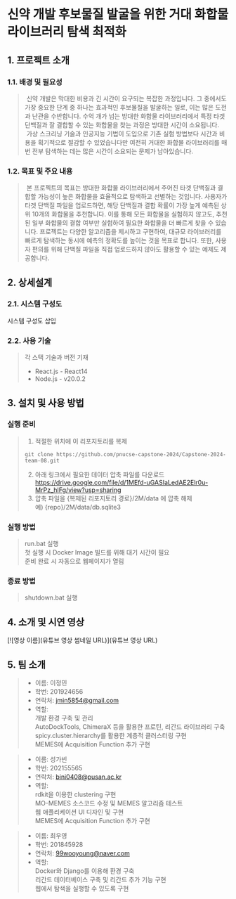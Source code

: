 # 신약 개발 후보물질 발굴을 위한 거대 화합물 라이브러리 탐색 최적화

## 1. 프로젝트 소개
### 1.1. 배경 및 필요성
> &nbsp;신약 개발은 막대한 비용과 긴 시간이 요구되는 복잡한 과정입니다. 그 중에서도 가장 중요한 단계 중 하나는 효과적인 후보물질을 발굴하는 일로, 이는 많은 도전과 난관을 수반합니다. 수억 개가 넘는 방대한 화합물 라이브러리에서 특정 타겟 단백질과 잘 결합할 수 있는 화합물을 찾는 과정은 방대한 시간이 소요됩니다. \
&nbsp;가상 스크리닝 기술과 인공지능 기법이 도입으로 기존 실험 방법보다 시간과 비용을 획기적으로 절감할 수 있었습니다만 여전히 거대한 화합물 라이브러리를 매번 전부 탐색하는 데는 많은 시간이 소요되는 문제가 남아있습니다.

### 1.2. 목표 및 주요 내용
> &nbsp;본 프로젝트의 목표는 방대한 화합물 라이브러리에서 주어진 타겟 단백질과 결합할 가능성이 높은 화합물을 효율적으로 탐색하고 선별하는 것입니다.
사용자가 타겟 단백질 파일을 업로드하면, 해당 단백질과 결합 확률이 가장 높게 예측된 상위 10개의 화합물을 추천합니다.
이를 통해 모든 화합물을 실험하지 않고도, 추천된 일부 화합물의 결합 여부만 실험하여 필요한 화합물을 더 빠르게 찾을 수 있습니다.
프로젝트는 다양한 알고리즘을 제시하고 구현하여, 대규모 라이브러리를 빠르게 탐색하는 동시에 예측의 정확도를 높이는 것을 목표로 합니다.
또한, 사용자 편의를 위해 단백질 파일을 직접 업로드하지 않아도 활용할 수 있는 예제도 제공합니다.


## 2. 상세설계
### 2.1. 시스템 구성도
 시스템 구성도 삽입 

### 2.2. 사용 기술
> 각 스택 기술과 버전 기재
> - React.js - React14
> - Node.js - v20.0.2

## 3. 설치 및 사용 방법
### 실행 준비
>1. 적절한 위치에 이 리포지토리를 복제
>```
>git clone https://github.com/pnucse-capstone-2024/Capstone-2024-team-08.git
>```
>2. 아래 링크에서 필요한 데이터 압축 파일를 다운로드\
>https://drive.google.com/file/d/1MEfd-uGASIaLedAE2Elr0u-MrPz_hIFg/view?usp=sharing
>3. 압축 파일을 {복제된 리포지토리 경로}/2M/data 에 압축 해제\
예) {repo}/2M/data/db.sqlite3

### 실행 방법
>run.bat 실행\
>첫 실행 시 Docker Image 빌드를 위해 대기 시간이 필요\
>준비 완료 시 자동으로 웹페이지가 열림

### 종료 방법
>shutdown.bat 실행

## 4. 소개 및 시연 영상
[![영상 이름](유튜브 영상 썸네일 URL)](유튜브 영상 URL)
<!--[![부산대학교 정보컴퓨터공학부소개](http://img.youtube.com/vi/zh_gQ_lmLqE/0.jpg)](https://www.youtube.com/watch?v=zh_gQ_lmLqE)    -->
<!--Youtube URL: https://www.youtube.com/watch?v={동영상 ID}-->
<!--Youtube Thumbnail URL: http://img.youtube.com/vi/{동영상 ID}/0.jpg-->

## 5. 팀 소개

> - 이름:   이정민 
> - 학번:   201924656
> - 연락처: jmin5854@gmail.com
> - 역할:   
> 개발 환경 구축 및 관리\
> AutoDockTools, ChimeraX 등을 활용한 프로틴, 리간드 라이브러리 구축\
> spicy.cluster.hierarchy를 활용한 계층적 클러스터링 구현\
> MEMES에 Acquisition Function 추가 구현

> - 이름:   성가빈
> - 학번:   202155565
> - 연락처: bini0408@pusan.ac.kr
> - 역할:  
>rdkit을 이용한 clustering 구현\
MO-MEMES 소스코드 수정 및 MEMES 알고리즘 테스트\
웹 애플리케이션 UI 디자인 및 구현\
MEMES에 Acquisition Function 추가 구현

> - 이름:   최우영
> - 학번:   201845928
> - 연락처: 99wooyoung@naver.com
> - 역할:  
Docker와 Django를 이용해 환경 구축\
리간드 데이터베이스 구축 및 리간드 추가 기능 구현\
웹에서 탐색을 실행할 수 있도록 구현

